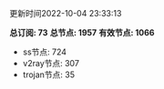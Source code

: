 更新时间2022-10-04 23:33:13

**总订阅: 73**
**总节点: 1957**
**有效节点: 1066**
- ss节点: 724
- v2ray节点: 307
- trojan节点: 35
